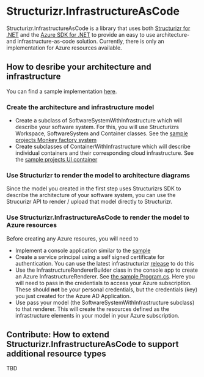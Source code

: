 # Structurizr.InfrastructureAsCode

Structurizr.InfrastructureAsCode is a library that uses both [Structurizr for .NET](https://github.com/structurizr/dotnet) and the [Azure SDK for .NET](https://github.com/Azure/azure-sdk-for-net/tree/Fluent) to provide an easy to use architecture- and infrastructure-as-code solution. Currently, there is only an implementation for Azure resources available.

## How to desribe your architecture and infrastructure

You can find a sample implementation [here](https://github.com/ChristianEder/Structurizr.InfrastructureAsCode/tree/master/Structurizr.InfrastructureAsCode.Azure.Sample).

### Create the architecture and infrastructure model

- Create a subclass of SoftwareSystemWithInfrastructure which will describe your software system. For this, you will use Structurizrs Workspace, SoftwareSystem and Container classes. See the [sample projects Monkey factory system](https://github.com/ChristianEder/Structurizr.InfrastructureAsCode/blob/master/Structurizr.InfrastructureAsCode.Azure.Sample/Model/MonkeyFactory.cs)
-  Create subclasses of ContainerWithInfrastructure which will describe individual containers and their corresponding cloud infrastructure. See the [sample projects UI container](https://github.com/ChristianEder/Structurizr.InfrastructureAsCode/blob/master/Structurizr.InfrastructureAsCode.Azure.Sample/Model/MonkeyUI.cs)

### Use Structurizr to render the model to architecture diagrams

Since the model you created in the first step uses Structurizrs SDK to describe the architecture of your software system, you can use the Strucurizr API to render / upload that model directly to Structurizr.

### Use Structurizr.InfrastructureAsCode to render the model to Azure resources

Before creating any Azure resoures, you will need to

- Implement a console application similar to the [sample](https://github.com/ChristianEder/Structurizr.InfrastructureAsCode/tree/master/Structurizr.InfrastructureAsCode.Azure.Sample)
- Create a service principal using a self signed certificate for authentication. You can use the latest infrastructurizr [release](https://github.com/ChristianEder/Structurizr.InfrastructureAsCode/releases) to do this
- Use the InfrastructureRendererBuilder class in the console app to create an Azure InfrastructureRenderer. See [the sample Program.cs](https://github.com/ChristianEder/Structurizr.InfrastructureAsCode/blob/master/Structurizr.InfrastructureAsCode.Azure.Sample/Program.cs). Here you will need to pass in the credentials to access your Azure subscription. These should **not** be your personal credentials, but the credentials (key) you just created for the Azure AD Application.
- Use pass your model (the SoftwareSystemWithInfrastructure subclass) to that renderer. This will create the resources defined as the infrastructure elements in your model in your Azure subscription.

## Contribute: How to extend Structurizr.InfrastructureAsCode to support additional resource types

TBD

